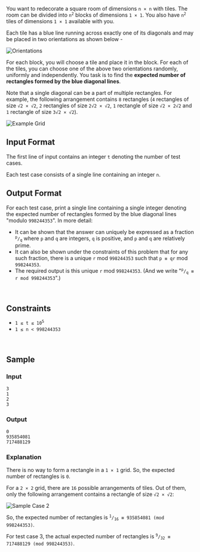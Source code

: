 <!-- 
** To be edited by problem admin.
        PROBLEM ABSTRACT:
            Eg: given an array of integers, find continuous subarray such that, sum of it's elements is maximum.
                Return the sum of the subarray.
                Egde cases: <add if some cases are must and should be added>
                Stress cases: <add if some cases are must and should be added>
-->


You want to redecorate a square room of dimensions <code>n &times; n</code> with tiles. The room can be divided into <code>n<sup>2</sup></code> blocks of dimensions <code>1 &times; 1</code>. You also have <code>n<sup>2</sup></code> tiles of dimensions <code>1 &times; 1</code> available with you.

Each tile has a blue line running across exactly one of its diagonals and may be placed in two orientations as shown below -

![Orientations](https://storage.googleapis.com/cdcontent/contents/3106/attachments/assets/Tiles.png)

For each block, you will choose a tile and place it in the block. For each of the tiles, you can choose one of the above two orientations randomly, uniformly and independently. You task is to find the **expected number of rectangles formed by the blue diagonal lines**. 

Note that a single diagonal can be a part of multiple rectangles. For example, the following arrangement contains <code>8</code> rectangles (<code>4</code> rectangles of size <code>&Sqrt;2 &times; &Sqrt;2</code>, <code>2</code> rectangles of size <code>2&Sqrt;2 &times; &Sqrt;2</code>, <code>1</code> rectangle of size <code>&Sqrt;2 &times; 2&Sqrt;2</code> and <code>1</code> rectangle of size <code>3&Sqrt;2 &times; &Sqrt;2</code>).

![Example Grid](https://storage.googleapis.com/cdcontent/contents/3106/attachments/assets/Example-Grid.png)


## Input Format

The first line of input contains an integer <code>t</code> denoting the number of test cases.

Each test case consists of a single line containing an integer <code>n</code>.


## Output Format

For each test case, print a single line containing a single integer denoting the expected number of rectangles formed by the blue diagonal lines "modulo `998244353`". In more detail:

- It can be shown that the answer can uniquely be expressed as a fraction <code><sup>p</sup>/<sub>q</sub></code> where <code>p</code> and <code>q</code> are integers, `q` is positive, and `p` and `q` are relatively prime.
- It can also be shown under the constraints of this problem that for any such fraction, there is a unique `r` mod `998244353` such that `p ≡ qr` mod `998244353`.
- The required output is this unique `r` mod `998244353`. (And we write "<code><sup>p</sup>/<sub>q</sub> ≡ r mod 998244353</code>".)

<br>


## Constraints  

- <code>1 &le; t &le; 10<sup>5</sup></code>
- <code>1 &le; n &lt; 998244353</code>

<br>


## Sample

### Input
```
3
1
2
3
```

### Output
```
0
935854081
717488129
```

### Explanation

There is no way to form a rectangle in a <code>1 &times; 1</code> grid. So, the expected number of rectangles is <code>0</code>.

For a <code>2 &times; 2</code> grid, there are <code>16</code> possible arrangements of tiles. Out of them, only the following arrangement contains a rectangle of size <code>&Sqrt;2 &times; &Sqrt;2</code>:

![Sample Case 2](https://storage.googleapis.com/cdcontent/contents/3106/attachments/assets/Sample-Case-2.png)

So, the expected number of rectangles is <code><sup>1</sup>/<sub>16</sub> &Congruent; 935854081 (mod 998244353)</code>.

For test case 3, the actual expected number of rectangles is <code><sup>9</sup>/<sub>32</sub> &Congruent; 717488129 (mod 998244353)</code>.




